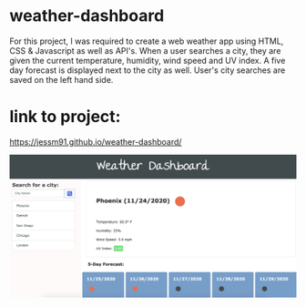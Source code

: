 # weather-dashboard

For this project, I was required to create a web weather app using HTML, CSS & Javascript as well as API's. When a user searches a city, they are given the current temperature, humidity, wind speed and UV index. A five day forecast is displayed next to the city as well. User's city searches are saved on the left hand side.

# link to project:

https://jessm91.github.io/weather-dashboard/

<img src="ss.png">
